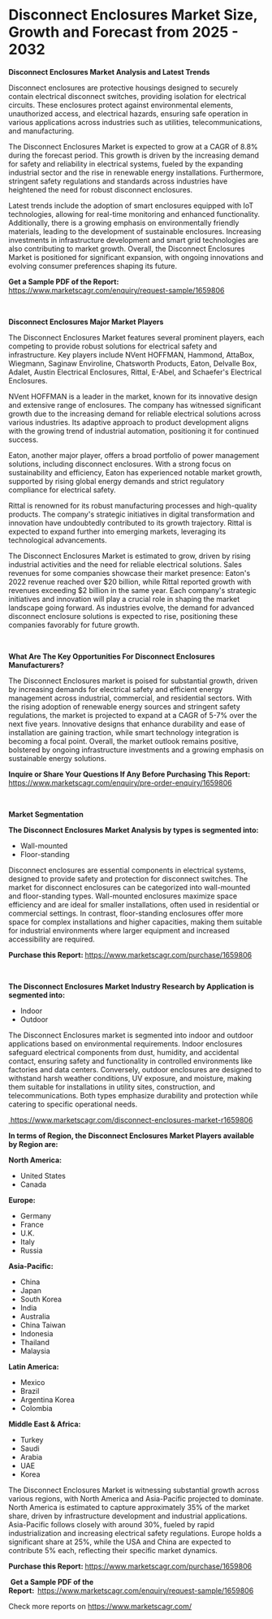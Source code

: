 <p><h1>Disconnect Enclosures Market Size, Growth and Forecast from 2025 - 2032</h1></p><p><strong>Disconnect Enclosures Market Analysis and Latest Trends</strong></p>
<p><p>Disconnect enclosures are protective housings designed to securely contain electrical disconnect switches, providing isolation for electrical circuits. These enclosures protect against environmental elements, unauthorized access, and electrical hazards, ensuring safe operation in various applications across industries such as utilities, telecommunications, and manufacturing.</p><p>The Disconnect Enclosures Market is expected to grow at a CAGR of 8.8% during the forecast period. This growth is driven by the increasing demand for safety and reliability in electrical systems, fueled by the expanding industrial sector and the rise in renewable energy installations. Furthermore, stringent safety regulations and standards across industries have heightened the need for robust disconnect enclosures.</p><p>Latest trends include the adoption of smart enclosures equipped with IoT technologies, allowing for real-time monitoring and enhanced functionality. Additionally, there is a growing emphasis on environmentally friendly materials, leading to the development of sustainable enclosures. Increasing investments in infrastructure development and smart grid technologies are also contributing to market growth. Overall, the Disconnect Enclosures Market is positioned for significant expansion, with ongoing innovations and evolving consumer preferences shaping its future.</p></p>
<p><strong>Get a Sample PDF of the Report:&nbsp;</strong> <a href="https://www.marketscagr.com/enquiry/request-sample/1659806?utm_campaign=2756&utm_medium=2&utm_source=Github&utm_content=ia&utm_term=08042025&utm_id=disconnect-enclosures">https://www.marketscagr.com/enquiry/request-sample/1659806</a></p>
<p>&nbsp;</p>
<p><strong>Disconnect Enclosures Major Market Players</strong></p>
<p><p>The Disconnect Enclosures Market features several prominent players, each competing to provide robust solutions for electrical safety and infrastructure. Key players include NVent HOFFMAN, Hammond, AttaBox, Wiegmann, Saginaw Enviroline, Chatsworth Products, Eaton, Delvalle Box, Adalet, Austin Electrical Enclosures, Rittal, E-Abel, and Schaefer's Electrical Enclosures.</p><p>NVent HOFFMAN is a leader in the market, known for its innovative design and extensive range of enclosures. The company has witnessed significant growth due to the increasing demand for reliable electrical solutions across various industries. Its adaptive approach to product development aligns with the growing trend of industrial automation, positioning it for continued success.</p><p>Eaton, another major player, offers a broad portfolio of power management solutions, including disconnect enclosures. With a strong focus on sustainability and efficiency, Eaton has experienced notable market growth, supported by rising global energy demands and strict regulatory compliance for electrical safety.</p><p>Rittal is renowned for its robust manufacturing processes and high-quality products. The company's strategic initiatives in digital transformation and innovation have undoubtedly contributed to its growth trajectory. Rittal is expected to expand further into emerging markets, leveraging its technological advancements.</p><p>The Disconnect Enclosures Market is estimated to grow, driven by rising industrial activities and the need for reliable electrical solutions. Sales revenues for some companies showcase their market presence: Eaton's 2022 revenue reached over $20 billion, while Rittal reported growth with revenues exceeding $2 billion in the same year. Each company's strategic initiatives and innovation will play a crucial role in shaping the market landscape going forward. As industries evolve, the demand for advanced disconnect enclosure solutions is expected to rise, positioning these companies favorably for future growth.</p></p>
<p>&nbsp;</p>
<p><strong>What Are The Key Opportunities For Disconnect Enclosures Manufacturers?</strong></p>
<p><p>The Disconnect Enclosures market is poised for substantial growth, driven by increasing demands for electrical safety and efficient energy management across industrial, commercial, and residential sectors. With the rising adoption of renewable energy sources and stringent safety regulations, the market is projected to expand at a CAGR of 5-7% over the next five years. Innovative designs that enhance durability and ease of installation are gaining traction, while smart technology integration is becoming a focal point. Overall, the market outlook remains positive, bolstered by ongoing infrastructure investments and a growing emphasis on sustainable energy solutions.</p></p>
<p><strong>Inquire or Share Your Questions If Any Before Purchasing This Report:</strong> <a href="https://www.marketscagr.com/enquiry/pre-order-enquiry/1659806?utm_campaign=2756&utm_medium=2&utm_source=Github&utm_content=ia&utm_term=08042025&utm_id=disconnect-enclosures">https://www.marketscagr.com/enquiry/pre-order-enquiry/1659806</a></p>
<p>&nbsp;</p>
<p><strong>Market Segmentation</strong></p>
<p><strong>The Disconnect Enclosures Market Analysis by types is segmented into:</strong></p>
<p><ul><li>Wall-mounted</li><li>Floor-standing</li></ul></p>
<p><p>Disconnect enclosures are essential components in electrical systems, designed to provide safety and protection for disconnect switches. The market for disconnect enclosures can be categorized into wall-mounted and floor-standing types. Wall-mounted enclosures maximize space efficiency and are ideal for smaller installations, often used in residential or commercial settings. In contrast, floor-standing enclosures offer more space for complex installations and higher capacities, making them suitable for industrial environments where larger equipment and increased accessibility are required.</p></p>
<p><strong>Purchase this Report:&nbsp;</strong><a href="https://www.marketscagr.com/purchase/1659806?utm_campaign=2756&utm_medium=2&utm_source=Github&utm_content=ia&utm_term=08042025&utm_id=disconnect-enclosures">https://www.marketscagr.com/purchase/1659806</a></p>
<p>&nbsp;</p>
<p><strong>The Disconnect Enclosures Market Industry Research by Application is segmented into:</strong></p>
<p><ul><li>Indoor</li><li>Outdoor</li></ul></p>
<p><p>The Disconnect Enclosures market is segmented into indoor and outdoor applications based on environmental requirements. Indoor enclosures safeguard electrical components from dust, humidity, and accidental contact, ensuring safety and functionality in controlled environments like factories and data centers. Conversely, outdoor enclosures are designed to withstand harsh weather conditions, UV exposure, and moisture, making them suitable for installations in utility sites, construction, and telecommunications. Both types emphasize durability and protection while catering to specific operational needs.</p></p>
<p><a href="https://www.marketscagr.com/disconnect-enclosures-market-r1659806?utm_campaign=2756&utm_medium=2&utm_source=Github&utm_content=ia&utm_term=08042025&utm_id=disconnect-enclosures">&nbsp;https://www.marketscagr.com/disconnect-enclosures-market-r1659806</a></p>
<p><strong>In terms of Region, the Disconnect Enclosures Market Players available by Region are:</strong></p>
<p>
    <p> <strong> North America: </strong>
        <ul>
            <li>United States</li>
            <li>Canada</li>
        </ul>
        </p> 
    <p> <strong> Europe: </strong>
        <ul>
            <li>Germany</li>
            <li>France</li>
            <li>U.K.</li>
            <li>Italy</li>
            <li>Russia</li>
        </ul>
        </p> 
    <p> <strong> Asia-Pacific: </strong>
        <ul>
            <li>China</li>
            <li>Japan</li>
            <li>South Korea</li>
            <li>India</li>
            <li>Australia</li>
            <li>China Taiwan</li>
            <li>Indonesia</li>
            <li>Thailand</li>
            <li>Malaysia</li>
        </ul>
        </p> 
    <p> <strong> Latin America: </strong>
        <ul>
            <li>Mexico</li>
            <li>Brazil</li>
            <li>Argentina Korea</li>
            <li>Colombia</li>
        </ul>
        </p> 
    <p> <strong> Middle East & Africa: </strong>
        <ul>
            <li>Turkey</li>
            <li>Saudi</li>
            <li>Arabia</li>
            <li>UAE</li>
            <li>Korea</li>
        </ul>
    </p>
    </p>
<p><p>The Disconnect Enclosures Market is witnessing substantial growth across various regions, with North America and Asia-Pacific projected to dominate. North America is estimated to capture approximately 35% of the market share, driven by infrastructure development and industrial applications. Asia-Pacific follows closely with around 30%, fueled by rapid industrialization and increasing electrical safety regulations. Europe holds a significant share at 25%, while the USA and China are expected to contribute 5% each, reflecting their specific market dynamics.</p></p>
<p><strong>Purchase this Report: </strong><a href="https://www.marketscagr.com/purchase/1659806?utm_campaign=2756&utm_medium=2&utm_source=Github&utm_content=ia&utm_term=08042025&utm_id=disconnect-enclosures">https://www.marketscagr.com/purchase/1659806</a></p>
<p>&nbsp;<strong>Get a Sample PDF of the Report:&nbsp;&nbsp;</strong><a href="https://www.marketscagr.com/enquiry/request-sample/1659806?utm_campaign=2756&utm_medium=2&utm_source=Github&utm_content=ia&utm_term=08042025&utm_id=disconnect-enclosures">https://www.marketscagr.com/enquiry/request-sample/1659806</a></p>
<p><strong></strong></p>
<p>Check more reports on <a href="https://www.marketscagr.com/?utm_campaign=2756&utm_medium=2&utm_source=Github&utm_content=ia&utm_term=08042025&utm_id=disconnect-enclosures">https://www.marketscagr.com/</a></p>
